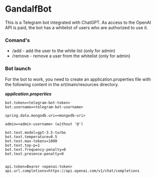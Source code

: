 # GandalfBot
This is a Telegram bot integrated with ChatGPT. As access to the OpenAI API is paid, the bot has a whitelist of users who are authorized to use it.

### Comand's
- /add - add the user to the white list (only for admin)
- /remove - remove a user from the whitelist (only for admin)

### Bot launch
For the bot to work, you need to create an application.properties file with the following content in the srt/main/resources directory.

***application.properties***
```
bot.token=<telegram-bot-token>
bot.username=<telegram-bot-username>

spring.data.mongodb.uri=<mongodb-uri>

admin=<admin-username> (without '@')

bot.text.model=gpt-3.5-turbo
bot.text.temperature=0.5
bot.text.max-tokens=1000
bot.text.top-p=1
bot.text.frequency-penalty=0
bot.text.presence-penalty=0


api.token=Bearer <openai-token>
api.url.completions=https://api.openai.com/v1/chat/completions
```

